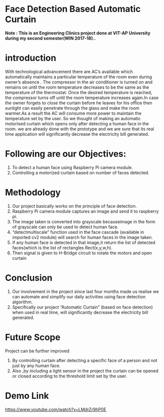# **Face Detection Based Automatic Curtain**

**Note : This is an Engineering Clinics project done at VIT-AP University during my second semester(WIN 2017-18)..**


# introduction
With technological advancement there are AC’s available which automatically maintains a particular temperature of the room even during owner’s absence . The compressor in the air conditioner is turned on and remains on until the room temperature decreases to be the same as the temperature of the thermostat. Once the desired temperature is reached, the compressor turns off until the room temperature increases again.In case the owner forgets to close the curtain before he leaves for his office then sunlight can easily penetrate through the glass and make the room warmer.As a result the AC will consume more power to maintain the temperature set by the user.
So we thought of making an automatic motorised curtain which opens only after detecting a human face in the room. we are already done with the prototype and we are sure that its real time application will significantly decrease the electricity bill generated.

# Following are our Objectives:
1. To detect a human face using Raspberry Pi camera module.
2. Controlling a motorized curtain based on number of faces detected.

# Methodology
1. Our project basically works on the principle of face detection.
2. Raspberry Pi camera module captures an image and send it to raspberry pi.
3. The image taken is converted into grayscale becauseimage in the form of grayscale can only be used to detect human face.
4. “detectmultiscale” function used in the face cascade (available in imported cv2 module) will search for human faces in the image taken.
5. If any human face is detected in that image,it return the list of detected faces(which is the list of rectangles Rect(x,y,w,h).
6. Then signal is given to H-Bridge circuit to rotate the motors and open curtain

# Conclusion
1. Our involvement in the project since last four months made us realise we can automate and simplify our daily activities using face detection algorithm.
2. Specifically our project “Automatic Curtain” (based on face detection) when used in real time, will significantly decrease the electricity bill generated.

# Future Scope
Project can be further improved 
1. By controlling curtain after detecting a specific face of a person and not just by any human face.
2. Also ,by including a light sensor in the project the curtain can be opened or closed according to the threshold limit set by the user. 

# Demo Link
https://www.youtube.com/watch?v=LMdrZr9hP0E


